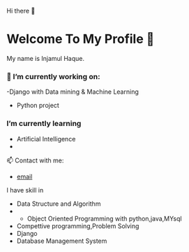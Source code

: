 Hi there 👋  <br/>
# Welcome To My Profile 👋

My name is Injamul Haque.
### 🔭 I’m currently working on:
  -Django with Data mining & Machine Learning
  - Python project

###  I’m currently learning

- Artificial Intelligence
- 

📫 Contact with me:
  - [email](mailto:injamulhaque9117@gmail.com)

 
I have skill in
- Data Structure and Algorithm
- - Object Oriented Programming with python,java,MYsql
- Compettive programming,Problem Solving
- Django
- Database Management System

<!--
**injamul3798/injamul3798** is a ✨ _special_ ✨ repository because its `README.md` (this file) appears on your GitHub profile.

Here are some ideas to get you started:

- 🔭 I’m currently working on Object Oriented Programming
- 🌱 I’m currently learning Database management System
- 👯 I’m looking to collaborate on some project based on OOP
- 🤔 I’m looking for help with ...
- 💬 Ask me about ...
- 📫 How to reach me: injamul15-3798@diu.edu.bd
- 😄 Pronouns: ...
- ⚡ Fun fact: ...
-->
